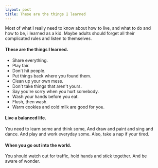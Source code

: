 ```yaml
---
layout: post
title: These are the things I learned
---
```



Most of what I really need to know about how to live, and what to do and how to be, i learned as a kid.
Maybe adults should forget all their complicated rules and listen to themselves.

#### These are the things I learned.

- Share everything.
- Play fair.
- Don't hit people.
- Put things back where you found them.
- Clean up your own mess.
- Don't take things that aren't yours.
- Say you're sorry when you hurt somebody.
- Wash your hands before you eat.
- Flush, then wash.
- Warm cookies and cold milk are good for you.

#### Live a balanced life.
You need to learn some and think some, And draw and paint and sing and dance.
And play and work everyday some. Also, take a nap if your tired.

#### When you go out into the world.
You should watch out for traffic, hold hands and stick together. And be aware of wonder.
